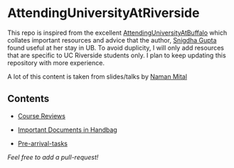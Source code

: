 # AttendingUniversityAtRiverside

This repo is inspired from the excellent [AttendingUniversityAtBuffalo](https://github.com/snigi-gupta/AttendingUniversityAtBuffalo) which collates important resources and advice that the author, [Snigdha Gupta](https://gist.github.com/snigi-gupta/04307be1585712b0410f91061ea16cb5) found useful at her stay in UB. To avoid duplicity, I will only add resources that are specific to UC Riverside students only. I plan to keep updating this repository with more experience.

A lot of this content is taken from slides/talks by [Naman Mital](https://www.mittalnaman.com/)

## Contents

* [Course Reviews](/Course_Reviews)

* [Important Documents in Handbag](/Pre_departure_Important_Documets)

* [Pre-arrival-tasks](/Pre_arrival_taks)

*Feel free to add a pull-request!*

